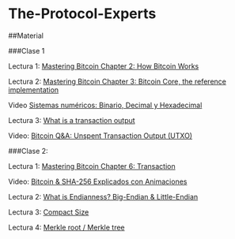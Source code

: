 # The-Protocol-Experts
##Material

###Clase 1

Lectura 1:  [Mastering Bitcoin Chapter 2: How Bitcoin Works](https://github.com/bitcoinbook/bitcoinbook/blob/develop/ch02_overview.adoc)

Lectura 2:  [Mastering Bitcoin Chapter 3: Bitcoin Core, the reference implementation](https://github.com/bitcoinbook/bitcoinbook/blob/develop/ch03_bitcoin-core.adoc)

Video [Sistemas numéricos: Binario, Decimal y Hexadecimal](https://www.youtube.com/watch?v=g9-MRBBcvdg)

Lectura 3:  [What is a transaction output](https://learnmeabitcoin.com/beginners/guide/outputs/)

Video:  [Bitcoin Q&A: Unspent Transaction Output (UTXO)](https://www.youtube.com/watch?v=ZCsakXHiwlw)



###Clase 2:

Lectura 1: [Mastering Bitcoin Chapter 6: Transaction](https://github.com/bitcoinbook/bitcoinbook/blob/develop/ch06_transactions.adoc)

Video: [Bitcoin & SHA-256 Explicados con Animaciones](https://www.youtube.com/watch?v=d_-UNZ4umBg)

Lectura 2: [What is Endianness? Big-Endian & Little-Endian](https://www.geeksforgeeks.org/dsa/little-and-big-endian-mystery/)

Lectura 3: [Compact Size](https://learnmeabitcoin.com/technical/general/compact-size/)

Lectura 4: [Merkle root / Merkle tree](https://learnmeabitcoin.com/technical/block/merkle-root/)
